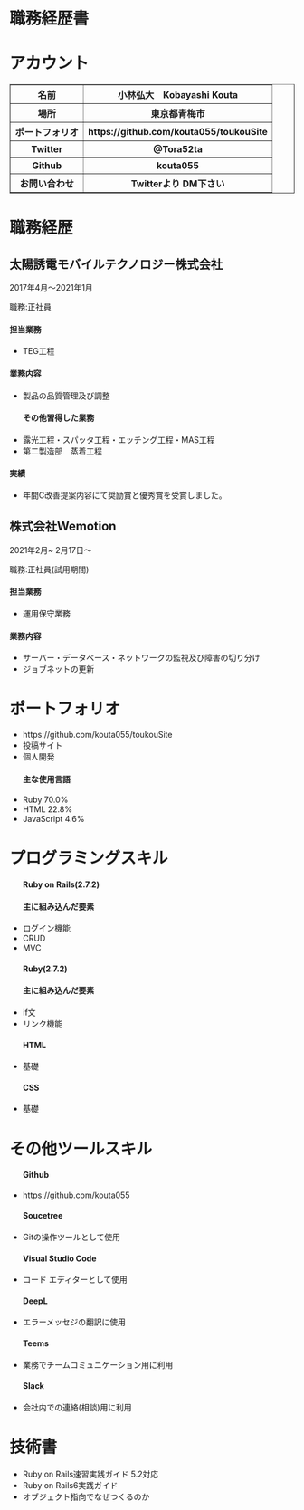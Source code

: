 <h1>職務経歴書</h1>

<h1>アカウント</h1>

 <table border="1">
    <tr>
      <th>名前</th>
      <th>小林弘大　Kobayashi Kouta</th>
    </tr>
    <tr>
      <th>場所</th>
      <th>東京都青梅市</th>
    </tr>
    <tr>
      <th>ポートフォリオ</th>
      <th>https://github.com/kouta055/toukouSite</th>
    </tr>
     <tr>
      <th>Twitter</th>
      <th>@Tora52ta</th>
    </tr>
    <tr>
      <th>Github</th>
      <th>kouta055</th>
    </tr>
    <tr>
      <th>お問い合わせ</th>
      <th>Twitterより DM下さい</th>
    </tr>
</table>

<h1>職務経歴</h1>
<h2>太陽誘電モバイルテクノロジー株式会社</h2>
2017年4月〜2021年1月

職務:正社員

<h4>担当業務</h4>
<ul>
  <li>TEG工程</li>
</ul>

<h4>業務内容</h4>
<ul>
 <li>製品の品質管理及び調整</li>
 <h4>その他習得した業務</h4>
 <li>露光工程・スパッタ工程・エッチング工程・MAS工程</li>
 <li>第二製造部　蒸着工程</li>
</ul>

 
<h4>実績</h4>
<ul>
 <li>年間C改善提案内容にて奨励賞と優秀賞を受賞しました。</li>
</ul> 


<h2>株式会社Wemotion</h2>
2021年2月~
2月17日〜　

職務:正社員(試用期間)

<h4>担当業務</h4>
<ul>
 <li>運用保守業務</li>
</ul> 

<h4>業務内容</h4>
<ul>
 <li>サーバー・データベース・ネットワークの監視及び障害の切り分け</li>
 <li>ジョブネットの更新</li>
</ul> 

<h1>ポートフォリオ</h1>
<ul>
 <li>https://github.com/kouta055/toukouSite</li>
 <li>投稿サイト</li>
 <li>個人開発</li>
 <h4>主な使用言語</h4>
 <li>Ruby 70.0%</li>
 <li>HTML 22.8%</li>
 <li>JavaScript 4.6%</li>
</ul>

<h1>プログラミングスキル</h1>
<ul>
  <h4>Ruby on Rails(2.7.2)</h4>
  <h4>主に組み込んだ要素</h4>
  <li>ログイン機能</li>
  <li>CRUD</li>
  <li>MVC</li>
</ul> 
<ul>
  <h4>Ruby(2.7.2)</h4>
  <h4>主に組み込んだ要素</h4>
  <li>if文</li>
  <li>リンク機能</li>
</ul> 
<ul>
  <h4>HTML</h4>
  <li>基礎</li>
</ul> 
<ul>
  <h4>CSS</h4>
  <li>基礎</li>
</ul> 

<h1>その他ツールスキル</h1>
<ul>
 <h4>Github</h4>
 <li>https://github.com/kouta055</li>
 <h4>Soucetree</h4>
 <li>Gitの操作ツールとして使用</li>
 <h4>Visual Studio Code</h4>
 <li>コード エディターとして使用</li>
 <h4>DeepL</h4>
 <li>エラーメッセジの翻訳に使用</li>
 <h4>Teems</h4>
 <li>業務でチームコミュニケーション用に利用</li>
 <h4>Slack</h4>
 <li>会社内での連絡(相談)用に利用</li>
</ul>

<h1>技術書</h1>
<ul>
 <li>Ruby on Rails速習実践ガイド 5.2対応</li>
 <li>Ruby on Rails6実践ガイド</li>
 <li>オブジェクト指向でなぜつくるのか</li>
</ul>


